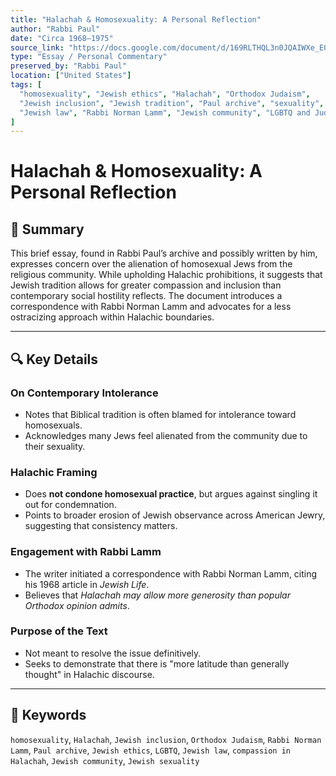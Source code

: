 ```yaml
---
title: "Halachah & Homosexuality: A Personal Reflection"
author: "Rabbi Paul"
date: "Circa 1968–1975"
source_link: "https://docs.google.com/document/d/169RLTHQL3n0JQAIWXe_E0gNgBgSv-vTz/edit?usp=share_link&ouid=116172739222740275984&rtpof=true&sd=true"
type: "Essay / Personal Commentary"
preserved_by: "Rabbi Paul"
location: ["United States"]
tags: [
  "homosexuality", "Jewish ethics", "Halachah", "Orthodox Judaism", 
  "Jewish inclusion", "Jewish tradition", "Paul archive", "sexuality", 
  "Jewish law", "Rabbi Norman Lamm", "Jewish community", "LGBTQ and Judaism"
]
---
```


# Halachah & Homosexuality: A Personal Reflection

## 📝 Summary

This brief essay, found in Rabbi Paul’s archive and possibly written by him, expresses concern over the alienation of homosexual Jews from the religious community. While upholding Halachic prohibitions, it suggests that Jewish tradition allows for greater compassion and inclusion than contemporary social hostility reflects. The document introduces a correspondence with Rabbi Norman Lamm and advocates for a less ostracizing approach within Halachic boundaries.

---

## 🔍 Key Details

### On Contemporary Intolerance
- Notes that Biblical tradition is often blamed for intolerance toward homosexuals.
- Acknowledges many Jews feel alienated from the community due to their sexuality.

### Halachic Framing
- Does **not condone homosexual practice**, but argues against singling it out for condemnation.
- Points to broader erosion of Jewish observance across American Jewry, suggesting that consistency matters.

### Engagement with Rabbi Lamm
- The writer initiated a correspondence with Rabbi Norman Lamm, citing his 1968 article in *Jewish Life*.
- Believes that *Halachah may allow more generosity than popular Orthodox opinion admits*.

### Purpose of the Text
- Not meant to resolve the issue definitively.
- Seeks to demonstrate that there is "more latitude than generally thought" in Halachic discourse.

---

## 🧠 Keywords
`homosexuality`, `Halachah`, `Jewish inclusion`, `Orthodox Judaism`, `Rabbi Norman Lamm`, `Paul archive`, `Jewish ethics`, `LGBTQ`, `Jewish law`, `compassion in Halachah`, `Jewish community`, `Jewish sexuality`
